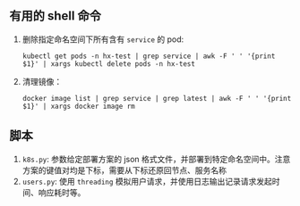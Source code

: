 ## 有用的 shell 命令

1. 删除指定命名空间下所有含有 `service` 的 pod:
    ```shell
   kubectl get pods -n hx-test | grep service | awk -F ' ' '{print $1}' | xargs kubectl delete pods -n hx-test
    ```
2. 清理镜像：
   ```shell
   docker image list | grep service | grep latest | awk -F ' ' '{print $1}' | xargs docker image rm
   ```

## 脚本

1. `k8s.py`: 参数给定部署方案的 json 格式文件，并部署到特定命名空间中。注意方案的键值对均是下标，需要从下标还原回节点、服务名称
2. `users.py`: 使用 `threading` 模拟用户请求，并使用日志输出记录请求发起时间、响应耗时等。